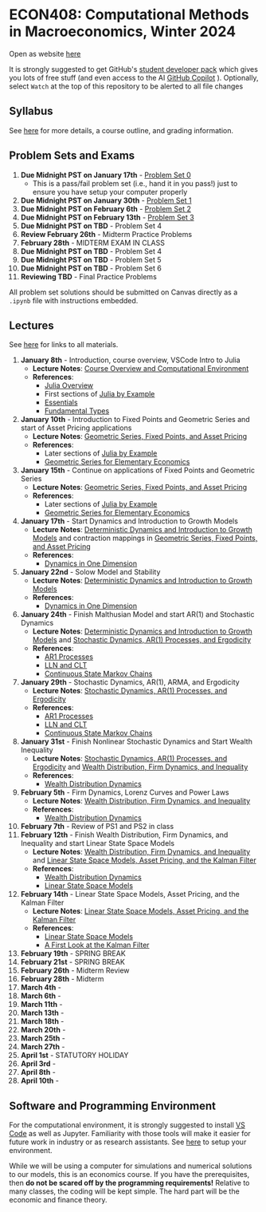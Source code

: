 # ECON408: Computational Methods in Macroeconomics, Winter 2024
Open as website [here](https://jlperla.github.io/ECON408/)

It is strongly suggested to get GitHub's [student developer pack](https://education.github.com/pack) which gives you lots of free stuff (and even access to the AI [GitHub Copilot](https://docs.github.com/en/copilot/quickstart) ). Optionally, select `Watch` at the top of this repository to be alerted to all file changes

## Syllabus
See [here](syllabus.md) for more details, a course outline, and grading information.

## Problem Sets and Exams

1. **Due Midnight PST on January 17th** - [Problem Set 0](/problem_sets/problem_set_0.ipynb)
   - This is a pass/fail problem set (i.e., hand it in you pass!) just to ensure you have setup your computer properly 
2. **Due Midnight PST on January 30th** - [Problem Set 1](/problem_sets/problem_set_1.ipynb)
3. **Due Midnight PST on February 6th** - [Problem Set 2](/problem_sets/problem_set_2.ipynb)
4. **Due Midnight PST on February 13th** - [Problem Set 3](/problem_sets/problem_set_3.ipynb)
5. **Due Midnight PST on TBD** -  Problem Set 4 <!-- [Problem Set 4](/problem_sets/problem_set_4.ipynb) -->
6. **Review February 26th** - Midterm Practice Problems  <!--[Midterm Practice Problems](/problem_sets/midterm_practice_problems.ipynb) -->
7. **February 28th** - MIDTERM EXAM IN CLASS
8. **Due Midnight PST on TBD** -  Problem Set 4 <!-- [Problem Set 4](/problem_sets/problem_set_4.ipynb) -->
9. **Due Midnight PST on TBD** -  Problem Set 5 <!-- [Problem Set 5](/problem_sets/problem_set_5.ipynb) -->
10.  **Due Midnight PST on TBD** -  Problem Set 6 <!-- [Problem Set 6](/problem_sets/problem_set_6.ipynb) -->
11. **Reviewing TBD** - Final Practice Problems <!-- [Final Practice Problems](/problem_sets/final_practice_problems.ipynb) -->

All problem set solutions should be submitted on Canvas directly as a `.ipynb` file with instructions embedded.


## Lectures
See [here](https://jlperla.github.io/ECON408/index.html) for links to all materials.

1. **January 8th** - Introduction, course overview, VSCode Intro to Julia
   - **Lecture Notes**: [Course Overview and Computational Environment](https://jlperla.github.io/ECON408/lectures/intro.html)
   - **References**:
     -  [Julia Overview](https://julia.quantecon.org/getting_started_julia/getting_started.html)
     -  First sections of [Julia by Example](https://julia.quantecon.org/getting_started_julia/julia_by_example.html)
     -  [Essentials](https://julia.quantecon.org/julia_essentials.html)
     -  [Fundamental Types](https://julia.quantecon.org/getting_started_julia/fundamental_types.html)
2. **January 10th** - Introduction to Fixed Points and Geometric Series and start of Asset Pricing applications
   - **Lecture Notes**: [Geometric Series, Fixed Points, and Asset Pricing](https://jlperla.github.io/ECON408/lectures/geometric_series_fixed_points.html)
   - **References**:
     -  Later sections of [Julia by Example](https://julia.quantecon.org/getting_started_julia/julia_by_example.html)
     -  [Geometric Series for Elementary Economics](https://julia.quantecon.org/tools_and_techniques/geom_series.html)     
3. **January 15th** - Continue on applications of Fixed Points and Geometric Series
   - **Lecture Notes**: [Geometric Series, Fixed Points, and Asset Pricing](https://jlperla.github.io/ECON408/lectures/geometric_series_fixed_points.html)
   - **References**:
     -  Later sections of [Julia by Example](https://julia.quantecon.org/getting_started_julia/julia_by_example.html)
     -  [Geometric Series for Elementary Economics](https://julia.quantecon.org/tools_and_techniques/geom_series.html)
4. **January 17th** - Start Dynamics and Introduction to Growth Models
   - **Lecture Notes**: [Deterministic Dynamics and Introduction to Growth Models](https://jlperla.github.io/ECON408/lectures/deterministic_dynamics.html) and contraction mappings in [Geometric Series, Fixed Points, and Asset Pricing](https://jlperla.github.io/ECON408/lectures/geometric_series_fixed_points.html)
   - **References**:
     -  [Dynamics in One Dimension](https://julia.quantecon.org/introduction_dynamics/scalar_dynam.html)
5. **January 22nd** - Solow Model and Stability
   - **Lecture Notes**: [Deterministic Dynamics and Introduction to Growth Models](https://jlperla.github.io/ECON408/lectures/deterministic_dynamics.html)
   - **References**:
     -  [Dynamics in One Dimension](https://julia.quantecon.org/introduction_dynamics/scalar_dynam.html)
6. **January 24th** - Finish Malthusian Model and start AR(1) and Stochastic Dynamics
   - **Lecture Notes**:  [Deterministic Dynamics and Introduction to Growth Models](https://jlperla.github.io/ECON408/lectures/deterministic_dynamics.html) and  [Stochastic Dynamics, AR(1) Processes, and Ergodicity](https://jlperla.github.io/ECON408/lectures/stochastic_dynamics.html)
   - **References**:
     - [AR1 Processes](https://julia.quantecon.org/introduction_dynamics/ar1_processes.html)
     - [LLN and CLT](https://julia.quantecon.org/tools_and_techniques/lln_clt.html)
     - [Continuous State Markov Chains](https://julia.quantecon.org/tools_and_techniques/stationary_densities.html)
7. **January 29th** - Stochastic Dynamics, AR(1), ARMA, and Ergodicity
   - **Lecture Notes**:  [Stochastic Dynamics, AR(1) Processes, and Ergodicity](https://jlperla.github.io/ECON408/lectures/stochastic_dynamics.html)
   - **References**:
     - [AR1 Processes](https://julia.quantecon.org/introduction_dynamics/ar1_processes.html)
     - [LLN and CLT](https://julia.quantecon.org/tools_and_techniques/lln_clt.html)
     - [Continuous State Markov Chains](https://julia.quantecon.org/tools_and_techniques/stationary_densities.html)
8. **January 31st** - Finish Nonlinear Stochastic Dynamics and Start Wealth Inequality
   - **Lecture Notes**:  [Stochastic Dynamics, AR(1) Processes, and Ergodicity](https://jlperla.github.io/ECON408/lectures/stochastic_dynamics.html) and  [Wealth Distribution, Firm Dynamics, and Inequality](https://jlperla.github.io/ECON408/lectures/wealth_distribution_firm_dynamics.html)
   - **References**:
     -  [Wealth Distribution Dynamics](https://julia.quantecon.org/introduction_dynamics/wealth_dynamics.html)
9. **February 5th** - Firm Dynamics, Lorenz Curves and Power Laws
   - **Lecture Notes**:  [Wealth Distribution, Firm Dynamics, and Inequality](https://jlperla.github.io/ECON408/lectures/wealth_distribution_firm_dynamics.html)
   - **References**:
     -  [Wealth Distribution Dynamics](https://julia.quantecon.org/introduction_dynamics/wealth_dynamics.html)
10. **February 7th** - Review of PS1 and PS2 in class
11. **February 12th** - Finish Wealth Distribution, Firm Dynamics, and Inequality and start Linear State Space Models
    - **Lecture Notes**:  [Wealth Distribution, Firm Dynamics, and Inequality](https://jlperla.github.io/ECON408/lectures/wealth_distribution_firm_dynamics.html) and [Linear State Space Models, Asset Pricing, and the Kalman Filter](https://jlperla.github.io/ECON408/lectures/linear_state_space_models.html)
    - **References**:
      - [Wealth Distribution Dynamics](https://julia.quantecon.org/introduction_dynamics/wealth_dynamics.html)
      - [Linear State Space Models](https://julia.quantecon.org/introduction_dynamics/linear_models.html#the-linear-state-space-model)
12. **February 14th** - Linear State Space Models, Asset Pricing, and the Kalman Filter
    - **Lecture Notes**: [Linear State Space Models, Asset Pricing, and the Kalman Filter](https://jlperla.github.io/ECON408/lectures/linear_state_space_models.html)
    - **References**:
      - [Linear State Space Models](https://julia.quantecon.org/introduction_dynamics/linear_models.html#the-linear-state-space-model)
      - [A First Look at the Kalman Filter](https://julia.quantecon.org/introduction_dynamics/kalman.html)
13. **February 19th** - SPRING BREAK
14. **February 21st** - SPRING BREAK
15. **February 26th** - Midterm Review
16. **February 28th** - Midterm
17. **March 4th** - 
18. **March 6th** - 
19. **March 11th** - 
20. **March 13th** - 
21. **March 18th** - 
22. **March 20th** - 
23. **March 25th** - 
24. **March 27th** - 
25. **April 1st** - STATUTORY HOLIDAY
26. **April 3rd** - 
27. **April 8th** - 
28. **April 10th** - 


## Software and Programming Environment
For the computational environment, it is strongly suggested to install [VS Code](https://code.visualstudio.com/) as well as Jupyter.  Familiarity with those tools will make it easier for future work in industry or as research assistants.  See [here](https://julia.quantecon.org/getting_started_julia/getting_started.html) to setup your environment.

While we will be using a computer for simulations and numerical solutions to our models, this is an economics course.  If you have the prerequisites, then **do not be scared off by the programming requirements!**  Relative to many classes, the coding will be kept simple.  The hard part will be the economic and finance theory.